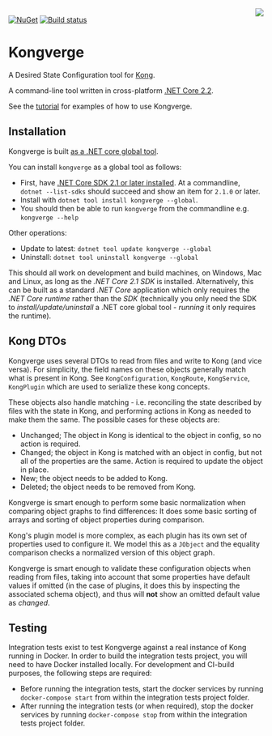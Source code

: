 <img src="Kongverge.png" align="right" />

[![NuGet](https://img.shields.io/nuget/v/kongverge.svg?maxAge=3600)](https://www.nuget.org/packages/kongverge/)
[![Build status](https://ci.appveyor.com/api/projects/status/github/justeat/kongverge?branch=master&svg=true)](https://ci.appveyor.com/project/justeattech/kongverge/branch/master)

# Kongverge

A Desired State Configuration tool for [Kong](https://github.com/kong/kong).

A command-line tool written in cross-platform [.NET Core 2.2](http://dot.net).

See the [tutorial](Tutorial.md) for examples of how to use Kongverge.

## Installation

Kongverge is built [as a .NET core global tool](https://docs.microsoft.com/en-us/dotnet/core/tools/global-tools).

You can install `kongverge` as a global tool as follows:

* First, have [.NET Core SDK 2.1 or later installed](https://www.microsoft.com/net/download). At a commandline, `dotnet --list-sdks` should succeed and show an item for `2.1.0` or later.
* Install with `dotnet tool install kongverge --global`.
* You should then be able to run `kongverge` from the commandline e.g. `kongverge --help`

Other operations:

* Update to latest: `dotnet tool update kongverge --global`
* Uninstall: `dotnet tool uninstall kongverge --global`

This should all work on development and build machines, on Windows, Mac and Linux, as long as the _.NET Core 2.1 SDK_ is installed. Alternatively, this can be built as a standard _.NET Core_ application
which only requires the _.NET Core runtime_ rather than the _SDK_ (technically you only need the SDK to _install/update/uninstall_ a .NET core global tool - _running_ it only requires the runtime).

## Kong DTOs

Kongverge uses several DTOs to read from files and write to Kong (and vice versa). For simplicity, the field names on these objects generally match what is present in Kong.
See `KongConfiguration`, `KongRoute`, `KongService`, `KongPlugin` which are used to serialize these kong concepts.

These objects also handle matching - i.e. reconciling the state described by files with the state in Kong, and performing actions in Kong as needed to make them the same. The possible cases for these objects are:

* Unchanged; The object in Kong is identical to the object in config, so no action is required.
* Changed; the object in Kong is matched with an object in config, but not all of the properties are the same. Action is required to update the object in place.
* New; the object needs to be added to Kong.
* Deleted; the object needs to be removed from Kong.

Kongverge is smart enough to perform some basic normalization when comparing object graphs to find differences: It does some basic sorting of arrays and sorting of object properties during comparison.

Kong's plugin model is more complex, as each plugin has its own set of properties used to configure it. We model this as a `JObject` and the equality comparison checks a normalized version of this object graph.

Kongverge is smart enough to validate these configuration objects when reading from files, taking into account that some properties have default values if omitted (in the case of plugins, it does this by
inspecting the associated schema object), and thus will **not** show an omitted default value as _changed_.

## Testing

Integration tests exist to test Kongverge against a real instance of Kong running in Docker. In order to build the integration tests project, you will need to have Docker installed locally.
For development and CI-build purposes, the following steps are required:

* Before running the integration tests, start the docker services by running `docker-compose start` from within the integration tests project folder.
* After running the integration tests (or when required), stop the docker services by running `docker-compose stop` from within the integration tests project folder.
